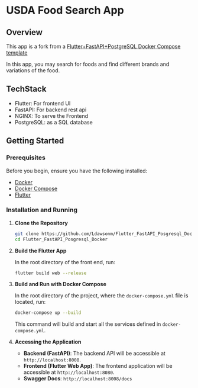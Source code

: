 # USDA Food Search App

## Overview

This app is a fork from a [Flutter+FastAPI+PostgreSQL Docker Compose template](https://github.com/AlankritNayak/Flutter_FastAPI_Posgresql_Docker)

In this app, you may search for foods and find different brands and variations of the food.

## TechStack
- Flutter: For frontend UI
- FastAPI: For backend rest api
- NGINX: To serve the Frontend
- PostgreSQL: as a SQL database

## Getting Started

### Prerequisites

Before you begin, ensure you have the following installed:

- [Docker](https://www.docker.com/get-started)
- [Docker Compose](https://docs.docker.com/compose/install/)
- [Flutter](https://docs.flutter.dev/install)

### Installation and Running

1. **Clone the Repository**

    ```bash
    git clone https://github.com/Ldawsonm/Flutter_FastAPI_Posgresql_Docker.git
    cd Flutter_FastAPI_Posgresql_Docker
    ```

2. **Build the Flutter App**

    In the root directory of the front end, run:
    ```bash
    flutter build web --release
    ```

3. **Build and Run with Docker Compose**

    In the root directory of the project, where the `docker-compose.yml` file is located, run:

    ```bash
    docker-compose up --build
    ```

    This command will build and start all the services defined in `docker-compose.yml`.

4. **Accessing the Application**

    - **Backend (FastAPI)**: The backend API will be accessible at `http://localhost:8008`.
    - **Frontend (Flutter Web App)**: The frontend application will be accessible at `http://localhost:8080`.
    - **Swagger Docs**: `http://localhost:8008/docs`

